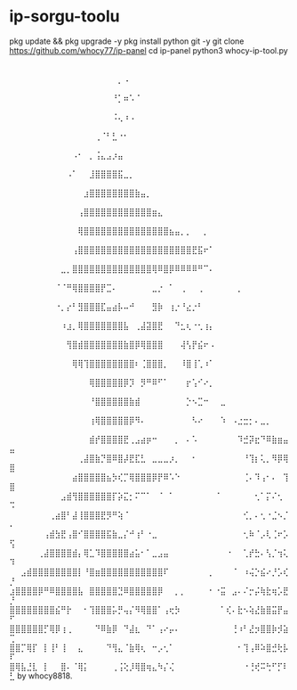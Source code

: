# ip-sorgu-toolu


pkg update && pkg upgrade -y
pkg install python git -y
git clone https://github.com/whocy77/ip-panel
cd ip-panel
python3 whocy-ip-tool.py
⠀⠀⠀⠀⠀⠀⠀⠀⠀⠀⠀⠀⠀⠀⠀⠀⠀⠀⠀⠀⠀⠀⠀⠀⠀⠀⠀⠀⠀⠀⠀⠀⠀⠀⠀⠀⠀⠀⠀⠀⠀⠀⠀⠀⠀⠀⠀⠀⠀⠀⠀
⠀⠀⠀⠀⠀⠀⠀⠀⠀⠀⠀⠀⠀⠀⠀⠀⠀⠀⠀⡀⠠⠀⠀⠀⠀⠀⠀⠀⠀⠀⠀⠀⠀⠀⠀⠀⠀⠀⠀⠀⠀⠀⠀⠀⠀⠀⠀⠀⠀⠀
⠀⠀⠀⠀⠀⠀⠀⠀⠀⠀⠀⠀⠀⠀⠀⠀⠀⠀⠘⡁⠶⠡⠈⠀⠀⠀⠀⠀⠀⠀⠀⠀⠀⠀⠀⠀⠀⠀⠀⠀⠀⠀⠀⠀⠀⠀⠀⠀⠀⠀
⠀⠀⠀⠀⠀⠀⠀⠀⠀⠀⠀⠀⠀⠀⠀⠀⠀⠀⠨⢄⠰⠠⠀⠀⠀⠀⠀⠀⠀⠀⠀⠀⠀⠀⠀⠀⠀⠀⠀⠀⠀⠀⠀⠀⠀⠀⠀⠀⠀⠀
⠀⠀⠀⠀⠀⠀⠀⠀⠀⠀⠀⠀⠀⠀⠀⢀⠈⠃⣃⠐⠂⠀⠀⠀⠀⠀⠀⠀⠀⠀⠀⠀⠀⠀⠀⠀⠀⠀⠀⠀⠀⠀⠀⠀⠀⠀⠀⠀⠀⠀
⠀⠀⠀⠀⠀⠀⠀⠀⠀⠀⠀⠠⠂⠀⡀⢨⣄⣠⡰⣤⠀⠀⠀⠀⠀⠀⠀⠀⠀⠀⠀⠀⠀⠀⠀⠀⠀⠀⠀⠀⠀⠀⠀⠀⠀⠀⠀⠀⠀⠀
⠀⠀⠀⠀⠀⠀⠀⠀⠀⠀⠠⠁⠀⠀⣸⣿⣿⣿⣿⣯⣀⡀⠀⠀⠀⠀⠀⠀⠀⠀⠀⠀⠀⠀⠀⠀⠀⠀⠀⠀⠀⠀⠀⠀⠀⠀⠀⠀⠀⠀
⠀⠀⠀⠀⠀⠀⠀⠀⠀⠀⠀⠀⠀⣰⣿⣿⣿⣿⣿⣿⣿⣿⣷⣤⡀⠀⠀⠀⠀⠀⠀⠀⠀⠀⠀⠀⠀⠀⠀⠀⠀⠀⠀⠀⠀⠀⠀⠀⠀⠀
⠀⠀⠀⠀⠀⠀⠀⠀⠀⠀⠀⠀⢠⣿⣿⣿⣿⣿⣿⣿⣿⣿⣿⣿⣿⣶⣄⠀⠀⠀⠀⠀⠀⠀⠀⠀⠀⠀⠀⠀⠀⠀⠀⠀⠀⠀⠀⠀⠀⠀
⠀⠀⠀⠀⠀⠀⠀⠀⠀⠀⠀⠀⢿⣿⣿⣿⣿⣿⣿⣿⣿⣿⣿⣿⣿⣿⣿⣿⣦⣤⡀⡀⠀⠀⡀⠀⠀⠀⠀⠀⠀⠀⠀⠀⠀⠀⠀⠀⠀⠀
⠀⠀⠀⠀⠀⠀⠀⠀⠀⠀⠀⢠⣿⣿⣿⣿⣿⣿⣿⣿⣿⣿⣿⣿⣿⣿⣿⣿⣿⣿⣿⣿⣟⣯⠖⠁⠀⠀⠀⠀⠀⠀⠀⠀⠀⠀⠀⠀⠀⠀
⠀⠀⠀⠀⠀⠀⠀⠀⠀⣀⡀⣿⣿⣿⣿⣿⣿⣿⣿⣿⣿⣿⣿⣿⣿⢿⠿⣿⡿⠿⠿⠿⠿⠛⠉⠄⠀⠀⠀⠀⠀⠀⠀⠀⠀⠀⠀⠀⠀⠀
⠀⠀⠀⠀⠀⠀⠀⠀⠈⠈⠛⢿⣿⣿⣿⣿⡟⣉⠄⠀⠀⠀⠀⠀⠀⣀⡐⠀⠁⠀⢀⠀⠀⢀⠀⠀⠀⠀⠀⠀⡀⠀⠀⠀⠀⠀⠀⠀⠀⠀
⠀⠀⠀⠀⠀⠀⠀⠀⠐⡀⡔⠃⣻⣿⣿⣿⣏⣤⣴⡧⠤⠚⠀⠀⠀⣻⡷⠀⢰⡐⠘⣔⡐⠃⠀⠀⠀⠀⠀⠀⠀⠀⠀⠀⠀⠀⠀⠀⠀⠀
⠀⠀⠀⠀⠀⠀⠀⠀⠀⠰⣰⡀⢿⣿⣿⣿⣿⣿⣿⣿⣧⠀⢀⣼⣽⣿⣟⠀⠀⠙⣂⢆⠐⢂⢰⡄⠀⠀⠀⠀⠀⠀⠀⠀⠀⠀⠀⠀⠀⠀
⠀⠀⠀⠀⠀⠀⠀⠀⠀⠀⢻⣿⣾⣿⣿⣿⣿⣿⣿⣿⣷⣿⡿⢿⣿⣿⣿⠀⠀⠀⢼⢣⡟⣮⠖⠠⠀⠀⠀⠀⠀⠀⠀⠀⠀⠀⠀⠀⠀⠀
⠀⠀⠀⠀⠀⠀⠀⠀⠀⠀⠀⢿⢿⢹⣿⣿⣿⣿⣿⣿⣿⣿⠆⢈⣿⣿⣿⡀⠀⠀⠸⣿⢸⢁⠰⠁⠀⠀⠀⠀⠀⠀⠀⠀⠀⠀⠀⠀⠀⠀
⠀⠀⠀⠀⠀⠀⠀⠀⠀⠀⠀⠀⠀⠀⢿⣿⣿⣿⣿⣿⡿⡹⠀⡻⠛⠿⠋⠁⠀⠀⠀⡖⢡⠊⠔⡀⠀⠀⠀⠀⠀⠀⠀⠀⠀⠀⠀⠀⠀⠀
⠀⠀⠀⠀⠀⠀⠀⠀⠀⠀⠀⠀⠀⠀⠘⣿⣿⣿⣿⣿⣿⣷⣾⠀⠀⠀⠀⠀⠀⠀⠀⡑⠢⣉⠒⠀⠀⣀⠀⠀⠀⠀⠀⠀⠀⠀⠀⠀⠀⠀
⠀⠀⠀⠀⠀⠀⠀⠀⠀⠀⠀⠀⠀⠀⢰⢿⣿⣿⣿⣿⣿⡿⠻⠄⠀⠀⠀⠀⠀⠀⠀⠀⠣⠔⠀⠀⠀⠱⠀⠠⣐⣒⡂⠄⣀⡀⠀⠀⠀⠀
⠀⠀⠀⠀⠀⠀⠀⠀⠀⠀⠀⠀⠀⠀⣾⡞⣿⣿⣿⣿⣟⢀⣠⣴⡶⠒⠀⠀⠀⡀⠀⠄⠡⠀⠀⠀⠀⠀⠀⠀⠹⣚⡽⣖⠙⠿⣷⣶⣤⣤
⠀⠀⠀⠀⠀⠀⠀⠀⠀⠀⠀⠀⢀⣼⣿⣷⡙⣿⠿⣿⡼⣟⣏⣃⠀⣀⣀⣀⡰⡀⠀⠀⠂⠀⠀⠀⠀⠀⠀⠀⠀⠘⢹⡆⢅⡀⠻⡿⢿⣿
⠀⠀⠀⠀⠀⠀⠀⠀⠀⠀⠀⣴⣿⣿⣿⣿⣿⣦⡳⢎⡉⢿⣿⣿⣿⡿⡟⠿⠡⠑⠀⠀⠀⠀⠀⠀⠀⠀⠀⠀⠀⢈⠄⠹⢠⠂⠄⠀⢹⣿
⠀⠀⠀⠀⠀⠀⠀⠀⠀⣠⣾⢻⣿⣿⣿⣿⣿⣿⡏⡵⣍⡂⠍⠉⠁⠀⠈⠀⠁⠀⠀⠀⠀⠀⠀⠀⠈⠀⠀⠀⠀⠀⠀⢂⠁⡍⠌⢂⠀⠩
⠀⠀⠀⠀⠀⠀⠀⢀⣴⣿⠃⣼⢸⣿⣿⣿⣟⡻⠛⢵⠈⠀⠀⠀⠀⠀⠀⠀⠀⠀⠀⠀⠀⠀⠀⠀⠀⠀⠀⠀⠀⢊⡀⠄⢂⠐⣈⠢⡈⠄
⠀⠀⠀⠀⠀⠀⢠⣾⣳⣟⢠⣿⠊⣿⣿⣿⣿⣯⣷⣀⡌⠚⢰⠃⠐⣀⠀⠀⠀⠀⠀⠀⠀⠀⠀⠀⠀⠀⠀⠀⠀⢂⠷⠈⡠⢇⢈⠖⡡⢫
⠀⠀⠀⠀⠀⢀⣼⣿⣿⣿⣿⣾⡄⢿⣁⠹⣿⣿⣿⣿⣿⣴⣥⠂⠁⣀⣠⣤⠀⠀⠀⠀⠀⠀⠀⠀⠀⠀⠐⠀⠀⢁⡞⣓⠄⢣⡈⢲⢅⠹
⠀⠀⣠⣾⣿⣿⣿⣿⣿⣿⣿⣿⡇⠘⣿⣶⣿⣿⣿⣿⣿⣿⣿⣿⣿⣿⣿⠏⠀⠀⠀⠀⠀⠀⠀⡀⠀⠀⠀⠈⠀⠰⢬⡑⣮⠔⡘⡡⢎⡘
⣰⣿⣿⣿⣿⡿⠛⠿⣿⣿⣿⣿⣧⠀⣿⣿⣿⣿⣿⣙⠿⣿⣿⣿⣿⣿⡿⠀⠀⡀⡀⠀⠀⠀⠀⠂⠐⣭⠀⣠⠄⠌⡒⡬⢷⣗⢶⡡⣟⡘
⣿⣿⣿⣿⣿⣿⣿⣿⣮⠛⡗⠀⠀⠂⢹⣿⣿⣿⡥⡛⢤⡌⠻⢿⣿⣿⠁⢠⢖⡳⠀⠀⠀⠀⠀⠀⠀⠁⢎⠄⣗⠢⢵⣜⣷⣿⣭⡟⣤⠋
⣿⣿⣿⣿⣿⣿⡋⢿⡿⢰⢀⠀⠀⠀⠀⠙⠿⣷⡿⠀⠙⣼⣆⠀⠙⠁⢠⠔⡤⠄⠀⠀⠀⠀⠀⠀⠀⠀⠀⢘⠰⠃⣜⡲⣿⣿⡷⡺⣵⢉
⣿⣿⡉⢿⡏⠀⡇⢸⠃⢸⠀⠀⣄⠀⠀⠀⠀⠙⢻⣄⠈⣷⢿⢆⠀⠒⡠⢂⠁⠀⠀⠀⠀⠀⠀⠀⠀⠀⠀⠀⠂⢹⢠⠿⠵⣿⣚⢗⡧⠏
⣿⢿⣧⣘⣇⠀⡇⠀⠀⣿⠄⠈⢿⡅⠀⠀⠀⠀⢀⢨⢕⡸⢿⣿⢶⣄⠳⡌⢌⠀⠀⠀⠀⠀⠀⠀⠀⠀⠀⠀⠀⠐⢘⢞⠭⢓⠋⡋⠇⣃
 by whocy8818.
